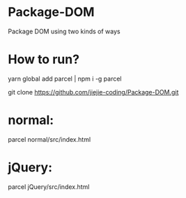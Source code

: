 # Package-DOM
Package DOM using two kinds of ways

# How to run?

yarn global add parcel | npm i -g parcel

git clone https://github.com/jiejie-coding/Package-DOM.git

# normal:

parcel normal/src/index.html

# jQuery:

parcel jQuery/src/index.html
